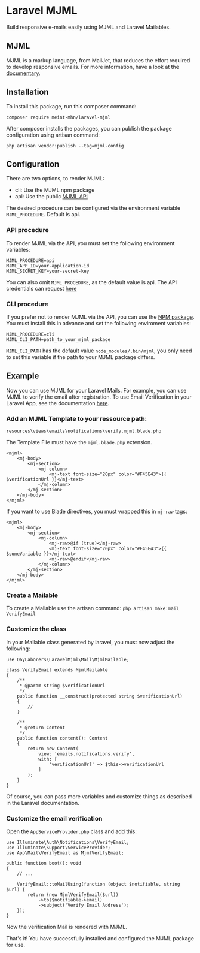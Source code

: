 # Laravel MJML

Build responsive e-mails easily using MJML and Laravel Mailables.

## MJML
MJML is a markup language, from MailJet, that reduces the effort required to develop responsive emails. For more information, have a look at the [documentary](https://documentation.mjml.io/). 

## Installation
To install this package, run this composer command:

`composer require meint-mhn/laravel-mjml`

After composer installs the packages, you can publish the package configuration using artisan command:

`php artisan vendor:publish --tag=mjml-config`

## Configuration

There are two options, to render MJML:
* cli: Use the MJML npm package
* api: Use the public [MJML API](https://mjml.io/api)

The desired procedure can be configured via the environment variable `MJML_PROCEDURE`. Default is api.

### API procedure

To render MJML via the API, you must set the following environment variables:

```
MJML_PROCEDURE=api
MJML_APP_ID=your-application-id
MJML_SECRET_KEY=your-secret-key
```

You can also omit `MJML_PROCEDURE`, as the default value is api. The API credentials can request [here](https://mjml.io/api)

### CLI procedure

If you prefer not to render MJML via the API, you can use the [NPM package](https://www.npmjs.com/package/mjml). You must install this in advance and set the following enviroment variables:

```
MJML_PROCEDURE=cli
MJML_CLI_PATH=path_to_your_mjml_package
```

`MJML_CLI_PATH` has the default value `node_modules/.bin/mjml`, you only need to set this variable if the path to your MJML package differs.

## Example

Now you can use MJML for your Laravel Mails. For example, you can use MJML to verify the email after registration. To use Email Verification in your Laravel App, see the documentation [here](https://laravel.com/docs/11.x/verification).

### Add an MJML Template to your ressource path:
    
`resources\views\emails\notifications\verify.mjml.blade.php`

The Template File must have the `mjml.blade.php` extension.

```
<mjml>
    <mj-body>
        <mj-section>
            <mj-column>
                <mj-text font-size="20px" color="#F45E43">{{ $verificationUrl }}</mj-text>
            </mj-column>
        </mj-section>
    </mj-body>
</mjml>
```

If you want to use Blade directives, you must wrapped this in `mj-raw` tags:

```
<mjml>
    <mj-body>
        <mj-section>
            <mj-column>
                <mj-raw>@if (true)</mj-raw>
                <mj-text font-size="20px" color="#F45E43">{{ $someVariable }}</mj-text>
                <mj-raw>@endif</mj-raw>
            </mj-column>
        </mj-section>
    </mj-body>
</mjml>
```

### Create a Mailable

To create a Mailable use the artisan command: `php artisan make:mail VerifyEmail`

### Customize the class

In your Mailable class generated by laravel, you must now adjust the following:

   
```
use DayLaborers\LaravelMjml\Mail\MjmlMailable;

class VerifyEmail extends MjmlMailable
{
    /**
     * @param string $verificationUrl
     */
    public function __construct(protected string $verificationUrl)
    {
        //
    }
    
    /**
     * @return Content
     */
    public function content(): Content
    {
        return new Content(
            view: 'emails.notifications.verify',
            with: [
                'verificationUrl' => $this->verificationUrl
            ]
        );
    }
}
```

Of course, you can pass more variables and customize things as described in the Laravel documentation.

### Customize the email verification

Open the `AppServiceProvider.php` class and add this:

```
use Illuminate\Auth\Notifications\VerifyEmail;
use Illuminate\Support\ServiceProvider;
use App\Mail\VerifyEmail as MjmlVerifyEmail;

public function boot(): void
{
    // ...
    
    VerifyEmail::toMailUsing(function (object $notifiable, string $url) {
        return (new MjmlVerifyEmail($url))
            ->to($notifiable->email)
            ->subject('Verify Email Address');
    });
}
```

Now the verification Mail is rendered with MJML.

That's it! You have successfully installed and configured the MJML package for use.
